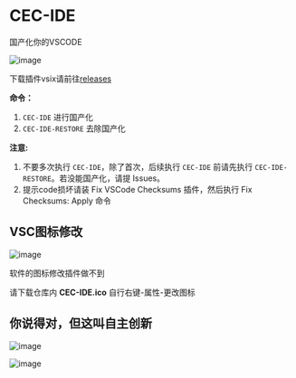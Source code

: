 # CEC-IDE

国产化你的VSCODE

![image](https://github.com/qxchuckle/vsc-cec-ide/assets/55614189/e78c4a3a-f8b7-47d0-9971-fdc4ffff2ed8)

下载插件vsix请前往[releases](https://github.com/qxchuckle/vsc-cec-ide/releases)

**命令：**
1. `CEC-IDE` 进行国产化
2. `CEC-IDE-RESTORE` 去除国产化

**注意:**
1. 不要多次执行 `CEC-IDE`，除了首次，后续执行 `CEC-IDE` 前请先执行 `CEC-IDE-RESTORE`。若没能国产化，请提 Issues。
2. 提示code损坏请装 Fix VSCode Checksums 插件，然后执行 Fix Checksums: Apply 命令

## VSC图标修改

![image](https://github.com/qxchuckle/vsc-cec-ide/assets/55614189/984daf13-e4e9-4658-b44a-caa97e57ecba)

软件的图标修改插件做不到

请下载仓库内 **CEC-IDE.ico** 自行右键-属性-更改图标

## 你说得对，但这叫自主创新

![image](https://github.com/qxchuckle/vsc-cec-ide/assets/55614189/ae38e024-1b03-4cd2-845d-c78686c5daa9)

![image](https://github.com/qxchuckle/vsc-cec-ide/assets/55614189/655da0bf-802c-4bf1-947a-d783c96d6bf0)



